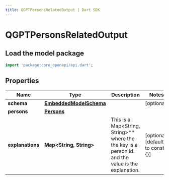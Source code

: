 ```yaml
---
title: QGPTPersonsRelatedOutput | Dart SDK
---
```


# QGPTPersonsRelatedOutput

## Load the model package
```dart
import 'package:core_openapi/api.dart';
```

## Properties
Name | Type | Description | Notes
------------ | ------------- | ------------- | -------------
**schema** | [**EmbeddedModelSchema**](EmbeddedModelSchema) |  | [optional] 
**persons** | [**Persons**](Persons) |  | 
**explanations** | **Map\<String, String\>** | This is a Map\<String, String\>** where the the key is a person id. and the value is the explanation. | [optional] [default to const {}]




